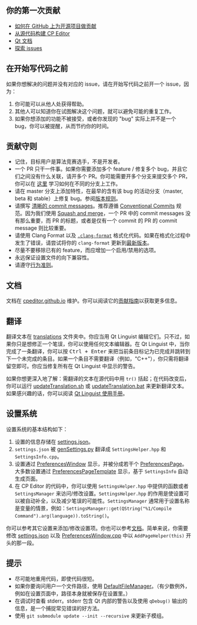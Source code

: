 ## 你的第一次贡献

-   [如何在 GitHub 上为开源项目做贡献](https://egghead.io/series/how-to-contribute-to-an-open-source-project-on-github)
-   [从源代码构建 CP Editor](https://cpeditor.org/zh/docs/installation/build-from-source/)
-   [Qt 文档](https://doc.qt.io/)
-   [探索 issues](https://github.com/cpeditor/cpeditor/contribute)

## 在开始写代码之前

如果你想解决的问题并没有对应的 issue，请在开始写代码之前开一个 issue，因为：

1.  你可能可以从他人处获得帮助。
2.  其他人可以知道你在试图解决这个问题，就可以避免可能的重复工作。
3.  如果你想添加的功能不被接受，或者你发现的 "bug" 实际上并不是一个 bug，你可以被提醒，从而节约你的时间。

## 贡献守则

-   记住，目标用户是算法竞赛选手，不是开发者。
-   一个 PR 只干一件事。如果你需要添加多个 feature / 修复多个 bug，并且它们之间没有什么关联，请开多个 PR。你可能需要开多个分支来提交多个 PR，你可以在 [这里](https://learngitbranching.js.org/) 学习如何在不同的分支上工作。
-   请在 master 分支上添加特性，在最早的含有该 bug 的活动分支（master, beta 和 stable）上修复 bug。参阅[版本规则](VERSIONING.md)。
-   请撰写 [清晰的 commit messages](https://chris.beams.io/posts/git-commit/)。推荐遵循 [Conventional Commits](https://www.conventionalcommits.org/zh-hans) 规范。因为我们使用 [Squash and merge](https://docs.github.com/cn/free-pro-team@latest/github/collaborating-with-issues-and-pull-requests/about-pull-request-merges#压缩与合并拉取请求提交)，一个 PR 中的 commit messages 没有那么重要，而 PR 的标题，或者是仅有一个 commit 的 PR 的 commit message 则比较重要。
-   请使用 Clang Format 以及 [`.clang-format`](.clang-format) 格式化代码。如果在格式化过程中发生了错误，请尝试将你的 `clang-format` 更新到[最新版本](https://releases.llvm.org/download.html)。
-   尽量不要移除已有的 feature，而应增加一个启用/禁用的选项。
-   永远保证设置文件的向下兼容性。
-   请遵守[行为准则](CODE_OF_CONDUCT.md)。

## 文档

文档在 [cpeditor.github.io](https://github.com/cpeditor/cpeditor.github.io) 维护。你可以阅读它的[贡献指南](https://github.com/cpeditor/cpeditor.github.io/blob/hugo/CONTRIBUTING.md)以获取更多信息。

## 翻译

翻译文本在 [translations](translations) 文件夹中。你应当用 Qt Linguist 编辑它们。只不过，如果你只是想修正一个笔误，你可以使用任何文本编辑器。在 Qt Linguist 中，当你完成了一条翻译，你可以按 <kbd>Ctrl + Enter</kbd> 来把当前条目标记为已完成并跳转到下一个未完成的条目。如果一个条目不需要翻译（例如，"C++"），你只需将翻译留空即可。你应当修复所有在 Qt Linguist 中显示的警告。

如果你想更深入地了解：需翻译的文本在源代码中用 `tr()` 括起；在代码改变后，你可以运行 [updateTranslation.sh](tools/updateTranslation.sh) 或 [updateTranslation.bat](tools/updateTranslation.bat) 来更新翻译文本。如果感兴趣的话，你可以阅读 [Qt Linguist 使用手册](https://doc.qt.io/qt-5/qtlinguist-index.html)。

## 设置系统

设置系统的基本结构如下：

1.  设置的信息存储在 [settings.json](src/Settings/settings.json)。
2.  `settings.json` 被 [genSettings.py](src/Settings/genSettings.py) 翻译成 `SettingsHelper.hpp` 和 `SettingsInfo.cpp`。
3.  设置通过 [PreferencesWindow](src/Settings/PreferencesWindow.hpp) 显示，并被分成若干个 [PreferencesPage](src/Settings/PreferencesPage.hpp)。大多数设置通过 [PreferencesPageTemplate](src/Settings/PreferencesPageTemplate.hpp) 显示，基于 `SettingsInfo` 自动生成页面。
4.  在 CP Editor 的代码中，你可以使用 `SettingsHelper.hpp` 中提供的函数或者 `SettingsManager` 来访问/修改设置。`SettingsHelper.hpp` 的作用是使设置可以被自动补全，以及减少笔误的可能性。`SettingsManager` 通常用于设置名称是变量的情景，例如：`SettingsManager::get(QString("%1/Compile Command").arg(language)).toString()`。

你可以参考其它设置来添加/修改设置项。你也可以参考[文档](src/Settings/README_zh-CN.md)。简单来说，你需要修改 [settings.json](src/Settings/settings.json) 以及 [PreferencesWindow.cpp](src/Settings/PreferencesWindow.cpp) 中以 `AddPageHelper(this)` 开头的那一段。

## 提示

-   尽可能地重用代码，即使代码很短。
-   如果你要询问用户一个文件路径，使用 [DefaultFileManager](src/Settings/DefaultPathManager.hpp)。（有少数例外，例如在设置页面中，路径本身就被保存在设置里。）
-   在调试时查看 stderr。stderr 包含 Qt 内部的警告以及使用 `qDebug()` 输出的信息，是一个捕捉常见错误的好方法。
-   使用 `git submodule update --init --recursive` 来更新子模组。
